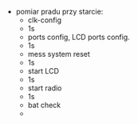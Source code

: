 - pomiar pradu przy starcie:
	- clk-config
	- 1s
	- ports config, LCD ports config.
	- 1s
	- mess system reset
	- 1s
	- start LCD
	- 1s
	- start radio
	- 1s
	- bat check
	- 